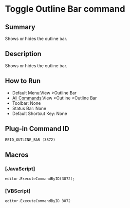 # Toggle Outline Bar command

## Summary

Shows or hides the outline bar.

## Description

Shows or hides the outline bar.

## How to Run

- Default Menu:View \>Outline Bar
- [All Commands](../tools/all_commands):View \>Outline \>Outline Bar
- Toolbar: None
- Status Bar: None
- Default Shortcut Key: None

## Plug-in Command ID

```
EEID_OUTLINE_BAR (3872)```

## Macros

### \[JavaScript\]

```
editor.ExecuteCommandByID(3872);
```

### \[VBScript\]

```
editor.ExecuteCommandByID 3872
```
